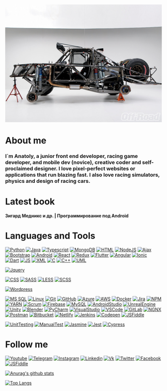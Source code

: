 ![Header](https://github.com/greck2908/greck2908/blob/main/Assets/2eafd65d5d9732da3494fdb3df4564e294530ce8.jpg "Header")


# About me
### I`m Anatoly, a junior front end developer, racing game developer, and mobile dev (novice), creative coder and self-proclaimed designer. I love pixel-perfect websites or applications that run blazing fast. I also love racing simulators, physics and design of racing cars.


# Latest book
#### Зигард Медникс и др. | Программирование под Android

# Languages and Tools

[![Python](https://img.shields.io/badge/Code-Python-Green?style=?style=flat&logo=Python)](https://www.python.org/)
[![Java](https://img.shields.io/badge/Code-Java-Green?style=?style=flat&logo=Java)](https://www.java.com/)
[![Typescript](https://img.shields.io/badge/Code-Typescript-Green?style=?style=flat&logo=Typescript)](https://www.typescriptlang.org/)
[![MongoDB](https://img.shields.io/badge/Code-MongoDB-Green?style=?style=flat&logo=MongoDB)](https://www.mongodb.com/)
[![HTML](https://img.shields.io/badge/Code-HTML5-Green?style=flat&logo=HTML5)](https://www.w3.org/TR/html5/)
[![NodeJS](https://img.shields.io/badge/Code-NodeJS-Green?style=flat&logo=Node%2EJS)](https://nodejs.org/)
[![Ajax](https://img.shields.io/badge/Code-Ajax-Green?style=flat&logo=appveyor)](https://www.ibm.com/developerworks/ru/library/wa-ajaxintro1/)
[![Bootstrap](https://img.shields.io/badge/Code-Bootstrap-Green?style=flat&logo=Bootstrap)](https://getbootstrap.com/)
[![Android](https://img.shields.io/badge/Code-Android-Green?style=flat&logo=Android)](https://developer.android.com/)
[![React](https://img.shields.io/badge/Code-React-Green?style=flat&logo=React)](https://reactjs.org/)
[![Redux](https://img.shields.io/badge/Code-Redux-Green?style=flat&logo=redux)](https://redux.js.org/)
[![Flutter](https://img.shields.io/badge/Code-Flutter-Green?style=flat&logo=Flutter)](https://flutter.dev/)
[![Angular](https://img.shields.io/badge/Code-Angular-Green?style=flat&logo=Angular)](https://angular.io)
[![Ionic](https://img.shields.io/badge/Code-Ionic-Green?style=flat&logo=Ionic)](https://ionicframework.com/)
[![Dart](https://img.shields.io/badge/Code-Dart-Green?style=flat&logo=Dart)](https://dart.dev/)
[![JS](https://img.shields.io/badge/Code-JavaScript-Green?style=flat&logo=JavaScript)](https://www.javascript.com/)
[![XML](https://img.shields.io/badge/Code-XML-Green?style=flat&logo=appveyor)](https://www.xml.com/)
[![C](https://img.shields.io/badge/Code-C-Green?style=flat&logo=C)](https://www.cprogramming.com/tutorial/c-tutorial.html?inl=nv)
[![C++](https://img.shields.io/badge/Code-C++-Green?style=flat&logo=C%2b%2b)](https://isocpp.org/)
[![UML](https://img.shields.io/badge/Code-UML-Green?style=flat&logo=appveyor)](https://www.uml.org/)

[![Jquery](https://img.shields.io/badge/Library-Jquery-Green?style=flat&logo=Jquery)](https://jquery.com/)

[![CSS](https://img.shields.io/badge/Style-CSS3-Green?style=flat&logo=CSS3)](https://www.w3.org/Style/CSS/Overview.en.html)
[![SASS](https://img.shields.io/badge/Style-SASS-Green?style=?style=flat&logo=SASS)](https://sass-lang.com/)
[![LESS](https://img.shields.io/badge/Style-LESS-Green?style=?style=flat&logo=LESS)](http://lesscss.org/)
[![SCSS](https://img.shields.io/badge/Style-SCSS-Green?style=?style=flat&logo=appveyor)](https://sass-scss.ru/)

[![Wordpress](https://img.shields.io/badge/CMS-Wordpress-Green?style=flat&logo=Wordpress)](https://wordpress.org/)


[![MS SQL](https://img.shields.io/badge/Tools-MSSQL-Green?style=flat&logo=appveyor)](https://www.microsoft.com/ru-ru/sql-server/sql-server-downloads)
[![Linux](https://img.shields.io/badge/Tools-Linux-Green?style=flat&logo=Linux)](https://www.linux.org/)
[![Git](https://img.shields.io/badge/Tools-Git-Green?style=flat&logo=Git)](https://git-scm.com/)
[![GitHub](https://img.shields.io/badge/Tools-Github-Green?style=flat&logo=Github)](https://github.com/)
[![Azure](https://img.shields.io/badge/Toos-Azure-Green?style=flat&logo=appveyor)](https://azure.microsoft.com/)
[![AWS](https://img.shields.io/badge/Tools-AWS-Green?style=flat&logo=appveyor)](https://aws.amazon.com/)
[![Docker](https://img.shields.io/badge/Tools-Docker-Green?style=flat&logo=Docker)](https://www.docker.com/)
[![Jira](https://img.shields.io/badge/Tools-Jira-Green?style=flat&logo=Jira-Software)](https://www.atlassian.com/ru/software/jira)
[![NPM](https://img.shields.io/badge/Tools-NPM-Green?style=flat&logo=NPM)](https://www.npmjs.com/)
[![YARN](https://img.shields.io/badge/Tools-YARN-Green?style=flat&logo=YARN)](https://yarnpkg.com/)
[![Scrum](https://img.shields.io/badge/Tools-Scrum-Green?style=flat&logo=appveyor)](https://www.scrum.org/index)
[![Firebase](https://img.shields.io/badge/Tools-Firebase-Green?style=flat&logo=Firebase)](https://firebase.google.com/)
[![MySQL](https://img.shields.io/badge/Tools-MySQL-Green?style=flat&logo=MySQL)](https://www.mysql.com/)
[![AndroidStudio](https://img.shields.io/badge/Tools-AndroidStudio-Green?style=flat&logo=appveyor)](https://developer.android.com/studio?hl=ru)
[![UnrealEngine](https://img.shields.io/badge/Tools-UnrealEngine-Green?style=flat&logo=Unreal%20Engine)](https://www.unrealengine.com/)
[![Unity](https://img.shields.io/badge/Tools-Unity-Green?style=flat&logo=Unity)](https://unity.com/ru)
[![Blender](https://img.shields.io/badge/Tools-Blender-Green?style=flat&logo=Blender)](https://www.blender.org/)
[![PyCharm](https://img.shields.io/badge/Tools-PyCharm-Green?style=flat&logo=PyCharm)](https://www.jetbrains.com/pycharm/)
[![VisualStudio](https://img.shields.io/badge/Tools-Visual%20Studio-Green?style=flat&logo=Visual%20Studio)](https://visualstudio.microsoft.com/)
[![VSCode](https://img.shields.io/badge/Tools-Visual%20Studio%20Code-Green?style=flat&logo=Visual%20Studio%20Code)](https://www.blender.org/)
[![GitLab](https://img.shields.io/badge/Tools-GitLab-Green?style=flat&logo=GitLAb)](https://gitlab.com/)
[![NGNX](https://img.shields.io/badge/Tools-NGINX-Green?style=flat&logo=nginx)](https://www.nginx.com/)
[![Postman](https://img.shields.io/badge/Tools-Postman-Green?style=flat&logo=Postman)](https://www.postman.com/)
[![Bitbucket](https://img.shields.io/badge/Tools-Bitbucket-Green?style=flat&logo=Bitbucket)](https://bitbucket.org/)
[![Netlify](https://img.shields.io/badge/Tools-Netlify-Green?style=flat&logo=Netlify)](https://www.netlify.com/)
[![Jenkins](https://img.shields.io/badge/Tools-Jenkins-Green?style=flat&logo=Jenkins)](https://www.jenkins.io/)
[![Codepen](https://img.shields.io/badge/Tools-Codepen-Green?style=flat&logo=CodePen)](https://codepen.io/)
[![JSFiddle](https://img.shields.io/badge/Tools-JSFiddle-Green?style=flat&logo=JSFiddle)](https://jsfiddle.net/)


[![UnitTesting](https://img.shields.io/badge/Test-UnitTest-Green?style=flat&logo=appveyor)](https://www.software-testing.ru)
[![ManualTest](https://img.shields.io/badge/Test-ManualTest-Green?style=flat&logo=appveyor)](https://www.software-testing.ru)
[![Jasmine](https://img.shields.io/badge/Test-Jasmine-Green?style=flat&logo=Jasmine)](https://jasmine.github.io/)
[![Jest](https://img.shields.io/badge/Test-Jest-Green?style=flat&logo=Jest)](https://jestjs.io/)
[![Cypress](https://img.shields.io/badge/Test-Cypress-Green?style=flat&logo=Cypress)](https://www.cypress.io/)




# Follow me

[![Youtube](https://img.shields.io/badge/Youtube-Green?style=flat&logo=Youtube)](https://youtube.com/)
[![Telegram](https://img.shields.io/badge/Telegram-Green?style=flat&logo=Telegram)](https://t.me/ghostman2908)
[![Instagram](https://img.shields.io/badge/Instagram-Green?style=flat&logo=Instagram)](https://www.instagram.com/)
[![Linkedin](https://img.shields.io/badge/Linkedin-Green?style=flat&logo=Linkedin)](https://linkedin.com)
[![Vk](https://img.shields.io/badge/Vkontakte-Green?style=flat&logo=Vk)](https://www.vk.com/)
[![Twitter](https://img.shields.io/badge/Twitter-Green?style=flat&logo=Twitter)](https://twitter.com/ru)
[![Facebook](https://img.shields.io/badge/Facebook-Green?style=flat&logo=Facebook)](https://www.facebook.com/)
[![JSFiddle](https://img.shields.io/badge/Jsfiddle-Green?style=flat&logo=JSFiddle)](https://jsfiddle.net/greck2908)




[![Anurag's github stats](https://github-readme-stats.vercel.app/api?username=greck2908&show_icons=true)](https://github.com/anuraghazra/github-readme-stats)


[![Top Langs](https://github-readme-stats.vercel.app/api/top-langs/?username=greck2908&langs_count=8)](https://github.com/anuraghazra/github-readme-stats)